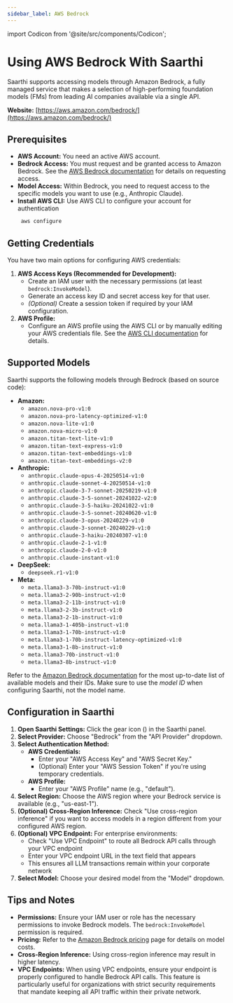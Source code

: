 ```yaml
---
sidebar_label: AWS Bedrock
---
```

import Codicon from '@site/src/components/Codicon';

# Using AWS Bedrock With Saarthi

Saarthi supports accessing models through Amazon Bedrock, a fully managed service that makes a selection of high-performing foundation models (FMs) from leading AI companies available via a single API.

**Website:** [https://aws.amazon.com/bedrock/](https://aws.amazon.com/bedrock/)

## Prerequisites

*   **AWS Account:** You need an active AWS account.
*   **Bedrock Access:** You must request and be granted access to Amazon Bedrock.  See the [AWS Bedrock documentation](https://docs.aws.amazon.com/bedrock/latest/userguide/getting-started.html) for details on requesting access.
*   **Model Access:** Within Bedrock, you need to request access to the specific models you want to use (e.g., Anthropic Claude).
*   **Install AWS CLI:** Use AWS CLI to configure your account for authentication
    ```bash
     aws configure
    ```

## Getting Credentials

You have two main options for configuring AWS credentials:

1.  **AWS Access Keys (Recommended for Development):**
    *   Create an IAM user with the necessary permissions (at least `bedrock:InvokeModel`).
    *   Generate an access key ID and secret access key for that user.
    *   *(Optional)* Create a session token if required by your IAM configuration.
2.  **AWS Profile:**
    *   Configure an AWS profile using the AWS CLI or by manually editing your AWS credentials file.  See the [AWS CLI documentation](https://docs.aws.amazon.com/cli/latest/userguide/cli-configure-profiles.html) for details.

## Supported Models

Saarthi supports the following models through Bedrock (based on source code):

*   **Amazon:**
    *   `amazon.nova-pro-v1:0`
    *   `amazon.nova-pro-latency-optimized-v1:0`
    *   `amazon.nova-lite-v1:0`
    *   `amazon.nova-micro-v1:0`
    *   `amazon.titan-text-lite-v1:0`
    *   `amazon.titan-text-express-v1:0`
    *   `amazon.titan-text-embeddings-v1:0`
    *   `amazon.titan-text-embeddings-v2:0`
*   **Anthropic:**
    *   `anthropic.claude-opus-4-20250514-v1:0`
    *   `anthropic.claude-sonnet-4-20250514-v1:0`
    *   `anthropic.claude-3-7-sonnet-20250219-v1:0`
    *   `anthropic.claude-3-5-sonnet-20241022-v2:0`
    *   `anthropic.claude-3-5-haiku-20241022-v1:0`
    *   `anthropic.claude-3-5-sonnet-20240620-v1:0`
    *   `anthropic.claude-3-opus-20240229-v1:0`
    *   `anthropic.claude-3-sonnet-20240229-v1:0`
    *   `anthropic.claude-3-haiku-20240307-v1:0`
    *   `anthropic.claude-2-1-v1:0`
    *   `anthropic.claude-2-0-v1:0`
    *   `anthropic.claude-instant-v1:0`
*   **DeepSeek:**
    *   `deepseek.r1-v1:0`
*   **Meta:**
    *   `meta.llama3-3-70b-instruct-v1:0`
    *   `meta.llama3-2-90b-instruct-v1:0`
    *   `meta.llama3-2-11b-instruct-v1:0`
    *   `meta.llama3-2-3b-instruct-v1:0`
    *   `meta.llama3-2-1b-instruct-v1:0`
    *   `meta.llama3-1-405b-instruct-v1:0`
    *   `meta.llama3-1-70b-instruct-v1:0`
    *   `meta.llama3-1-70b-instruct-latency-optimized-v1:0`
    *   `meta.llama3-1-8b-instruct-v1:0`
    *   `meta.llama3-70b-instruct-v1:0`
    *   `meta.llama3-8b-instruct-v1:0`

Refer to the [Amazon Bedrock documentation](https://docs.aws.amazon.com/bedrock/latest/userguide/models-supported.html) for the most up-to-date list of available models and their IDs. Make sure to use the *model ID* when configuring Saarthi, not the model name.

## Configuration in Saarthi

1.  **Open Saarthi Settings:** Click the gear icon (<Codicon name="gear" />) in the Saarthi panel.
2.  **Select Provider:** Choose "Bedrock" from the "API Provider" dropdown.
3.  **Select Authentication Method:**
    *   **AWS Credentials:**
        *   Enter your "AWS Access Key" and "AWS Secret Key."
        *   (Optional) Enter your "AWS Session Token" if you're using temporary credentials.
    *   **AWS Profile:**
        *   Enter your "AWS Profile" name (e.g., "default").
4.  **Select Region:** Choose the AWS region where your Bedrock service is available (e.g., "us-east-1").
5.  **(Optional) Cross-Region Inference:** Check "Use cross-region inference" if you want to access models in a region different from your configured AWS region.
6.  **(Optional) VPC Endpoint:** For enterprise environments:
    *   Check "Use VPC Endpoint" to route all Bedrock API calls through your VPC endpoint
    *   Enter your VPC endpoint URL in the text field that appears
    *   This ensures all LLM transactions remain within your corporate network
7.  **Select Model:** Choose your desired model from the "Model" dropdown.

## Tips and Notes

*   **Permissions:**  Ensure your IAM user or role has the necessary permissions to invoke Bedrock models.  The `bedrock:InvokeModel` permission is required.
*   **Pricing:**  Refer to the [Amazon Bedrock pricing](https://aws.amazon.com/bedrock/pricing/) page for details on model costs.
*   **Cross-Region Inference:**  Using cross-region inference may result in higher latency.
*   **VPC Endpoints:**  When using VPC endpoints, ensure your endpoint is properly configured to handle Bedrock API calls. This feature is particularly useful for organizations with strict security requirements that mandate keeping all API traffic within their private network.
